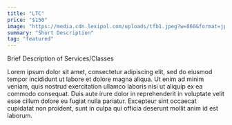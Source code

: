 ```yaml
---
title: "LTC"
price: "$150"
image: "https://media.cdn.lexipol.com/uploads/tfb1.jpeg?w=860&format=jpg&quality=87"
summary: "Short Description"
tag: "featured"
---
```

Brief Description of Services/Classes

Lorem ipsum dolor sit amet, consectetur adipiscing elit, sed do eiusmod tempor incididunt ut labore et dolore magna aliqua. Ut enim ad minim veniam, quis nostrud exercitation ullamco laboris nisi ut aliquip ex ea commodo consequat. Duis aute irure dolor in reprehenderit in voluptate velit esse cillum dolore eu fugiat nulla pariatur. Excepteur sint occaecat cupidatat non proident, sunt in culpa qui officia deserunt mollit anim id est laborum.
<!--stackedit_data:
eyJoaXN0b3J5IjpbLTEyMzk2NzY4ODUsLTMzNjcxMjcyMV19
-->